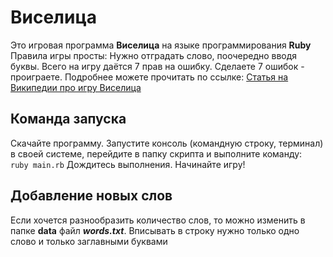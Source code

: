 # Виселица

Это игровая программа **Виселица** на языке программирования **Ruby**
Правила игры просты:
Нужно отградать слово, поочередно вводя буквы. Всего на игру даётся 7 прав на ошибку. Сделаете 7 ошибок - проиграете.
Подробнее можете прочитать по ссылке: [Статья на Википедии про игру Виселица](https://goo.su/4zcP)

## Команда запуска
Скачайте программу. Запустите консоль (командную строку, терминал) в своей системе, перейдите в папку скрипта и выполните команду: 
``` ruby main.rb``` 
Дождитесь выполнения. Начинайте игру!

## Добавление новых слов
Если хочется разнообразить количество слов, то можно изменить в папке **data** файл ***words.txt***. Вписывать в строку нужно только одно слово и только заглавными буквами
